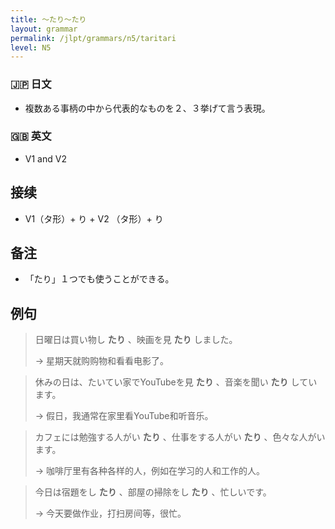 ```yaml
---
title: 〜たり〜たり
layout: grammar
permalink: /jlpt/grammars/n5/taritari
level: N5
---
```


### 🇯🇵 日文

- 複数ある事柄の中から代表的なものを２、３挙げて言う表現。

### 🇬🇧 英文

- V1 and V2

## 接续

- V1（タ形）+ り + V2 （タ形）+ り

## 备注

- 「たり」１つでも使うことができる。

## 例句

> 日曜日は買い物し **たり** 、映画を見 **たり** しました。
>
> → 星期天就购购物和看看电影了。

> 休みの日は、たいてい家でYouTubeを見 **たり** 、音楽を聞い **たり** しています。
>
> → 假日，我通常在家里看YouTube和听音乐。

> カフェには勉強する人がい **たり** 、仕事をする人がい **たり** 、色々な人がいます。
>
> → 咖啡厅里有各种各样的人，例如在学习的人和工作的人。

> 今日は宿題をし **たり** 、部屋の掃除をし **たり** 、忙しいです。
>
> → 今天要做作业，打扫房间等，很忙。

